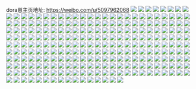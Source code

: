 dora崽主页地址: https://weibo.com/u/5097962068 
![](https://wx4.sinaimg.cn/mw2000/005z0wOEly1h92n4eir91j30u014048a.jpg) 
![](https://wx4.sinaimg.cn/mw2000/005z0wOEly1h92n4gsrrmj30u0140dp6.jpg) 
![](https://wx4.sinaimg.cn/mw2000/005z0wOEly1h92n4hh1c7j30u01407dx.jpg) 
![](https://wx4.sinaimg.cn/mw2000/005z0wOEly1h92n4flymgj30u014013s.jpg) 
![](https://wx4.sinaimg.cn/mw2000/005z0wOEly1h92n4ihbixj30u011mdnx.jpg) 
![](https://wx4.sinaimg.cn/mw2000/005z0wOEly1h92n4adukgj31400u0tfx.jpg) 
![](https://wx4.sinaimg.cn/mw2000/005z0wOEly1h92n4b5p1vj30u0140jz6.jpg) 
![](https://wx4.sinaimg.cn/mw2000/005z0wOEly1h92n4f05m3j30u014012o.jpg) 
![](https://wx4.sinaimg.cn/mw2000/005z0wOEly1h91srcklzsj30u0141qbu.jpg) 
![](https://wx4.sinaimg.cn/mw2000/005z0wOEly1h91sreuirqj30u0140n8u.jpg) 
![](https://wx4.sinaimg.cn/mw2000/005z0wOEly1h91srfiuwwj30u014012q.jpg) 
![](https://wx4.sinaimg.cn/mw2000/005z0wOEgy1h8ylqydjgcj30wi1ycq7z.jpg) 
![](https://wx4.sinaimg.cn/mw2000/005z0wOEgy1h8ylqsb38qj31sc2einpd.jpg) 
![](https://wx4.sinaimg.cn/mw2000/005z0wOEgy1h8ylt73bl4j31ji1yz7wh.jpg) 
![](https://wx4.sinaimg.cn/mw2000/005z0wOEgy1h8ylqyt4vpj30wi1l7gyw.jpg) 
![](https://wx4.sinaimg.cn/mw2000/005z0wOEgy1h8ylqpp1nlj30ri0yc753.jpg) 
![](https://wx4.sinaimg.cn/mw2000/005z0wOEgy1h89o0vboayj30wh0gcwgr.jpg) 
![](https://wx4.sinaimg.cn/mw2000/005z0wOEgy1h89o0wdsutj30u012ndj3.jpg) 
![](https://wx4.sinaimg.cn/mw2000/005z0wOEgy1h89o0xevhhj30u012a45b.jpg) 
![](https://wx4.sinaimg.cn/mw2000/005z0wOEgy1h89o0y4iuej30u0116ju8.jpg) 
![](https://wx4.sinaimg.cn/mw2000/005z0wOEgy1h89o335frmj30u01407aq.jpg) 
![](https://wx4.sinaimg.cn/mw2000/005z0wOEgy1h89o34te2uj30u01hc79m.jpg) 
![](https://wx4.sinaimg.cn/mw2000/005z0wOEgy1h7ka4k9ys0j30u0140dkw.jpg) 
![](https://wx4.sinaimg.cn/mw2000/005z0wOEgy1h7ka4llmdbj30u0140wmc.jpg) 
![](https://wx4.sinaimg.cn/mw2000/005z0wOEgy1h7ka4njlz1j30ty13wwkc.jpg) 
![](https://wx4.sinaimg.cn/mw2000/005z0wOEgy1h7ka82rbejj30u0140jxd.jpg) 
![](https://wx4.sinaimg.cn/mw2000/005z0wOEgy1h7d6lv3kqfj30u00mwgou.jpg) 
![](https://wx4.sinaimg.cn/mw2000/005z0wOEgy1h7d6l4c9mpj30u0140ae1.jpg) 
![](https://wx4.sinaimg.cn/mw2000/005z0wOEgy1h7d6ld0ij3j30st0tyn1e.jpg) 
![](https://wx4.sinaimg.cn/mw2000/005z0wOEgy1h7d6nkphm7j30u00g9q4f.jpg) 
![](https://wx4.sinaimg.cn/mw2000/005z0wOEgy1h7d6meabyrj313u0u07a3.jpg) 
![](https://wx4.sinaimg.cn/mw2000/005z0wOEgy1h7d6mev9adj30v90hlmza.jpg) 
![](https://wx4.sinaimg.cn/mw2000/005z0wOEgy1h7d6mdow9hj31410u0ten.jpg) 
![](https://wx4.sinaimg.cn/mw2000/005z0wOEgy1h7d6onw74zj30u01t0dkz.jpg) 
![](https://wx4.sinaimg.cn/mw2000/005z0wOEgy1h71mydcx7jj30ty18mdjq.jpg) 
![](https://wx4.sinaimg.cn/mw2000/005z0wOEgy1h71myclnrrj31410u00wz.jpg) 
![](https://wx4.sinaimg.cn/mw2000/005z0wOEgy1h71mybtjtkj31410u0dsd.jpg) 
![](https://wx4.sinaimg.cn/mw2000/005z0wOEgy1h6utdup3haj31410u0gu6.jpg) 
![](https://wx4.sinaimg.cn/mw2000/005z0wOEgy1h6rsfccyfqj30u0140dja.jpg) 
![](https://wx4.sinaimg.cn/mw2000/005z0wOEgy1h6rsfeqrbgj30u014076y.jpg) 
![](https://wx4.sinaimg.cn/mw2000/005z0wOEgy1h6rsffeg5yj30u0140jue.jpg) 
![](https://wx4.sinaimg.cn/mw2000/005z0wOEgy1h6rsfi814gj30u014010t.jpg) 
![](https://wx4.sinaimg.cn/mw2000/005z0wOEgy1h6rsfh888qj30kf13amzj.jpg) 
![](https://wx4.sinaimg.cn/mw2000/005z0wOEgy1h6rsfa9jzkj30u00znq9m.jpg) 
![](https://wx4.sinaimg.cn/mw2000/005z0wOEgy1h6j988ejpej30u01fctdv.jpg) 
![](https://wx4.sinaimg.cn/mw2000/005z0wOEgy1h6i6878pf3j30u0140wif.jpg) 
![](https://wx4.sinaimg.cn/mw2000/005z0wOEgy1h5s6af01wuj30u01hc14b.jpg) 
![](https://wx4.sinaimg.cn/mw2000/005z0wOEgy1h5s6adnfxgj30u01hc7k0.jpg) 
![](https://wx4.sinaimg.cn/mw2000/005z0wOEgy1h5s6ag67d8j30s01t7gu5.jpg) 
![](https://wx4.sinaimg.cn/mw2000/005z0wOEgy1h5ky2q4h73j30u0140n5n.jpg) 
![](https://wx4.sinaimg.cn/mw2000/005z0wOEgy1h5ky2qvp50j30x40u0q70.jpg) 
![](https://wx4.sinaimg.cn/mw2000/005z0wOEgy1h5dojs3v30j30wi1ycb29.jpg) 
![](https://wx4.sinaimg.cn/mw2000/005z0wOEgy1h5dojpndbxj30wi1ycnmy.jpg) 
![](https://wx4.sinaimg.cn/mw2000/005z0wOEgy1h5dojsx45rj30wi1yc4ir.jpg) 
![](https://wx4.sinaimg.cn/mw2000/005z0wOEgy1h575od31b6j30u0140tew.jpg) 
![](https://wx4.sinaimg.cn/mw2000/005z0wOEgy1h575oee5tsj30u0140gpw.jpg) 
![](https://wx4.sinaimg.cn/mw2000/005z0wOEgy1h575oey5zcj30u012xtbc.jpg) 
![](https://wx4.sinaimg.cn/mw2000/005z0wOEgy1h575ogbp4zj30u0120dm9.jpg) 
![](https://wx4.sinaimg.cn/mw2000/005z0wOEgy1h575odsmdvj30ox0qa794.jpg) 
![](https://wx4.sinaimg.cn/mw2000/005z0wOEgy1h575qhm2bwj30u01407cx.jpg) 
![](https://wx4.sinaimg.cn/mw2000/005z0wOEgy1h50j6whh07j31j02psb2a.jpg) 
![](https://wx4.sinaimg.cn/mw2000/005z0wOEgy1h50j6y3qesj31j02psb2a.jpg) 
![](https://wx4.sinaimg.cn/mw2000/005z0wOEgy1h50j6zinp2j31h82od4qq.jpg) 
![](https://wx4.sinaimg.cn/mw2000/005z0wOEgy1h50j70fo94j31j021capf.jpg) 
![](https://wx4.sinaimg.cn/mw2000/005z0wOEgy1h4zpphlqvvj30u019376i.jpg) 
![](https://wx4.sinaimg.cn/mw2000/005z0wOEgy1h4oqpyr0cej31j02psu0y.jpg) 
![](https://wx4.sinaimg.cn/mw2000/005z0wOEgy1h4oqq2cp6jj31j02psx6q.jpg) 
![](https://wx4.sinaimg.cn/mw2000/005z0wOEgy1h4oqqcu4erj31j02psnpd.jpg) 
![](https://wx4.sinaimg.cn/mw2000/005z0wOEgy1h4o2559zgaj30u01407b4.jpg) 
![](https://wx4.sinaimg.cn/mw2000/005z0wOEgy1h4o24zq6gwj31o00ry12v.jpg) 
![](https://wx4.sinaimg.cn/mw2000/005z0wOEgy1h4o25urdexj30u0140dnf.jpg) 
![](https://wx4.sinaimg.cn/mw2000/005z0wOEgy1h4o21zzzr0j30no0ev76a.jpg) 
![](https://wx4.sinaimg.cn/mw2000/005z0wOEgy1h47iypkhj3j32c03404qs.jpg) 
![](https://wx4.sinaimg.cn/mw2000/005z0wOEgy1h47iyqm7qjj30zj1betas.jpg) 
![](https://wx4.sinaimg.cn/mw2000/005z0wOEgy1h47iytnmp6j32c0340e82.jpg) 
![](https://wx4.sinaimg.cn/mw2000/005z0wOEgy1h47iztu56yj31o0256kjl.jpg) 
![](https://wx4.sinaimg.cn/mw2000/005z0wOEgy1h47izw18jcj31ln1xdqv5.jpg) 
![](https://wx4.sinaimg.cn/mw2000/005z0wOEgy1h3zc2ckbxjj30u016q79x.jpg) 
![](https://wx4.sinaimg.cn/mw2000/005z0wOEgy1h3zc2ds4wtj30u0140wir.jpg) 
![](https://wx4.sinaimg.cn/mw2000/005z0wOEgy1h3zc2kmnkbj30u01sytlw.jpg) 
![](https://wx4.sinaimg.cn/mw2000/005z0wOEgy1h3zc2mlspyj30u0140gtp.jpg) 
![](https://wx4.sinaimg.cn/mw2000/005z0wOEgy1h3zc2nvtc8j30u0140qe9.jpg) 
![](https://wx4.sinaimg.cn/mw2000/005z0wOEgy1h3zc30n0auj30u011hk19.jpg) 
![](https://wx4.sinaimg.cn/mw2000/005z0wOEgy1h3gwcd1c8gj30u010sqab.jpg) 
![](https://wx4.sinaimg.cn/mw2000/005z0wOEgy1h3gwcc2m6rj30u012yq87.jpg) 
![](https://wx4.sinaimg.cn/mw2000/005z0wOEgy1h34qsz3qkcj30sb0qjdl2.jpg) 
![](https://wx4.sinaimg.cn/mw2000/005z0wOEgy1h34qsxxj9uj30u00wg7c6.jpg) 
![](https://wx4.sinaimg.cn/mw2000/005z0wOEgy1h34qswgjvkj30u00zpacw.jpg) 
![](https://wx4.sinaimg.cn/mw2000/005z0wOEgy1h34qsvptbxj30vn0u0jvg.jpg) 
![](https://wx4.sinaimg.cn/mw2000/005z0wOEgy1h33fu0t1dxj30mi0odjsk.jpg) 
![](https://wx4.sinaimg.cn/mw2000/005z0wOEgy1h331qq74w5j30u0140q9h.jpg) 
![](https://wx4.sinaimg.cn/mw2000/005z0wOEgy1h331qvikv4j30u00ydtem.jpg) 
![](https://wx4.sinaimg.cn/mw2000/005z0wOEgy1h331tgpi1ij30ss1dhamj.jpg) 
![](https://wx4.sinaimg.cn/mw2000/005z0wOEgy1h331telax3j30nt0l6go9.jpg) 
![](https://wx4.sinaimg.cn/mw2000/005z0wOEgy1h331tij0w5j30u018ythh.jpg) 
![](https://wx4.sinaimg.cn/mw2000/005z0wOEgy1h2lev0m30rj31400u0jxo.jpg) 
![](https://wx4.sinaimg.cn/mw2000/005z0wOEgy1h2lev1fyezj30u0140jvw.jpg) 
![](https://wx4.sinaimg.cn/mw2000/005z0wOEgy1h2lev46xy4j30tz140wod.jpg) 
![](https://wx4.sinaimg.cn/mw2000/005z0wOEgy1h2lev5clh5j30u011611d.jpg) 
![](https://wx4.sinaimg.cn/mw2000/005z0wOEgy1h2lev72343j30o51rewht.jpg) 
![](https://wx4.sinaimg.cn/mw2000/005z0wOEgy1h1ex10bfnbj30u0140nb8.jpg) 
![](https://wx4.sinaimg.cn/mw2000/005z0wOEgy1h1ex119k01j30uq0o440y.jpg) 
![](https://wx4.sinaimg.cn/mw2000/005z0wOEgy1h1ex12839ij30u016d7cz.jpg) 
![](https://wx4.sinaimg.cn/mw2000/005z0wOEgy1h1ex13870pj30u0107qaz.jpg) 
![](https://wx4.sinaimg.cn/mw2000/005z0wOEgy1h1ex14e88kj30u01bkjzl.jpg) 
![](https://wx4.sinaimg.cn/mw2000/005z0wOEgy1h1ex153xfcj30u0140jwb.jpg) 
![](https://wx4.sinaimg.cn/mw2000/005z0wOEgy1h1ex0yz8t0j30u014046w.jpg) 
![](https://wx4.sinaimg.cn/mw2000/005z0wOEgy1h1ex16crc8j30u014077j.jpg) 
![](https://wx4.sinaimg.cn/mw2000/005z0wOEgy1h1ex17wmmbj30u0140qch.jpg) 
![](https://wx4.sinaimg.cn/mw2000/005z0wOEgy1h13q5qteduj30vc0u0gqp.jpg) 
![](https://wx4.sinaimg.cn/mw2000/005z0wOEgy1h0s9xigbswj31jk1h0b29.jpg) 
![](https://wx4.sinaimg.cn/mw2000/005z0wOEgy1h0s9xiuta8j30u014077t.jpg) 
![](https://wx4.sinaimg.cn/mw2000/005z0wOEgy1h0s9r0o0jkj30wh0ve156.jpg) 
![](https://wx4.sinaimg.cn/mw2000/005z0wOEgy1h0s9zjht7aj30u0140ttf.jpg) 
![](https://wx4.sinaimg.cn/mw2000/005z0wOEgy1h0pp6uixmdj30u0140aho.jpg) 
![](https://wx4.sinaimg.cn/mw2000/005z0wOEgy1h0pp6wzlpuj30u0130dqf.jpg) 
![](https://wx4.sinaimg.cn/mw2000/005z0wOEgy1h0pp70hqboj30u01hcgt5.jpg) 
![](https://wx4.sinaimg.cn/mw2000/005z0wOEgy1h0bhhmolyoj30u01pzqga.jpg) 
![](https://wx4.sinaimg.cn/mw2000/005z0wOEgy1gzfqr78erfj30u01sy43z.jpg) 
![](https://wx4.sinaimg.cn/mw2000/005z0wOEgy1gzfqr5iqaxj30uv0u0gms.jpg) 
![](https://wx4.sinaimg.cn/mw2000/005z0wOEgy1gzfqrthc0cj30u01sywkr.jpg) 
![](https://wx4.sinaimg.cn/mw2000/005z0wOEgy1gz5gyzw6pcj31o0280hdt.jpg) 
![](https://wx4.sinaimg.cn/mw2000/005z0wOEgy1gz5gzi08ezj30mi0u0gto.jpg) 
![](https://wx4.sinaimg.cn/mw2000/005z0wOEgy1gz5gz39pwij30u01hce17.jpg) 
![](https://wx4.sinaimg.cn/mw2000/005z0wOEgy1gz51u4ma26j30u01hc7i2.jpg) 
![](https://wx4.sinaimg.cn/mw2000/005z0wOEgy1gz51u611m7j30u01hcqia.jpg) 
![](https://wx4.sinaimg.cn/mw2000/005z0wOEgy1gz51u75q70j30u01hcnbl.jpg) 
![](https://wx4.sinaimg.cn/mw2000/005z0wOEgy1gz51u8f2toj30u01hcwqv.jpg) 
![](https://wx4.sinaimg.cn/mw2000/005z0wOEgy1gz51u9af8lj30u01407al.jpg) 
![](https://wx4.sinaimg.cn/mw2000/005z0wOEgy1gyudc1ptl3j30sj1pq0y1.jpg) 
![](https://wx4.sinaimg.cn/mw2000/005z0wOEgy1gyudc08zwcj30u01intd1.jpg) 
![](https://wx4.sinaimg.cn/mw2000/005z0wOEgy1gyudc3mcu8j30u01fj7ea.jpg) 
![](https://wx4.sinaimg.cn/mw2000/005z0wOEgy1gyudc2i4udj30u01ijgu7.jpg) 
![](https://wx4.sinaimg.cn/mw2000/005z0wOEgy1gyudbzpft6j30u01maqd8.jpg) 
![](https://wx4.sinaimg.cn/mw2000/005z0wOEgy1gyuby9pvs9j30u014aagj.jpg) 
![](https://wx4.sinaimg.cn/mw2000/005z0wOEgy1gyubyaxui8j30ut0u0grf.jpg) 
![](https://wx4.sinaimg.cn/mw2000/005z0wOEgy1gyubyfb16sj30u01667bl.jpg) 
![](https://wx4.sinaimg.cn/mw2000/005z0wOEgy1gwjpnwq1yjj30u01404ad.jpg) 
![](https://wx4.sinaimg.cn/mw2000/005z0wOEgy1gwjpnykce1j30u015i47c.jpg) 
![](https://wx4.sinaimg.cn/mw2000/005z0wOEgy1gwjpnulhfxj30u0140n6a.jpg) 
![](https://wx4.sinaimg.cn/mw2000/005z0wOEgy1gwjpo13xt0j30u0140h09.jpg) 
![](https://wx4.sinaimg.cn/mw2000/005z0wOEgy1gwjpo4zdfcj30u0140128.jpg) 
![](https://wx4.sinaimg.cn/mw2000/005z0wOEgy1gwjpo73rkuj30u012hqca.jpg) 
![](https://wx4.sinaimg.cn/mw2000/005z0wOEgy1gwjpog6d5wj30u01hc106.jpg) 
![](https://wx4.sinaimg.cn/mw2000/005z0wOEgy1gwjpo2nyfej30u01407e1.jpg) 
![](https://wx4.sinaimg.cn/mw2000/005z0wOEgy1gwjpodmbi0j30u0140jyb.jpg) 
![](https://wx4.sinaimg.cn/mw2000/005z0wOEgy1gwjpovqkm6j30u01407j2.jpg) 
![](https://wx4.sinaimg.cn/mw2000/005z0wOEgy1gw84qcuk9sj32c034017s.jpg) 
![](https://wx4.sinaimg.cn/mw2000/005z0wOEgy1gv8sesh51uj60u0140qfj02.jpg) 
![](https://wx4.sinaimg.cn/mw2000/005z0wOEgy1gv8serukw5j60u014013002.jpg) 
![](https://wx4.sinaimg.cn/mw2000/005z0wOEgy1gv8sf14wzuj61620u04du02.jpg) 
![](https://wx4.sinaimg.cn/mw2000/005z0wOEgy1gv8sf0iqraj60u0140dr302.jpg) 
![](https://wx4.sinaimg.cn/mw2000/005z0wOEgy1gtpx1l8q66j32c03404qr.jpg) 
![](https://wx4.sinaimg.cn/mw2000/005z0wOEgy1gtpx1onbddj32c0340u0y.jpg) 
![](https://wx4.sinaimg.cn/mw2000/005z0wOEgy1gtpx1r3wc2j32c03401kz.jpg) 
![](https://wx4.sinaimg.cn/mw2000/005z0wOEgy1gtpx1sod4xj317q1mc4qp.jpg) 
![](https://wx4.sinaimg.cn/mw2000/005z0wOEgy1gtpx1tn7cej314l1liql7.jpg) 
![](https://wx4.sinaimg.cn/mw2000/005z0wOEgy1gtpx1umybaj314k1b1khp.jpg) 
![](https://wx4.sinaimg.cn/mw2000/005z0wOEgy1gtpx1x19boj32c0340u0y.jpg) 
![](https://wx4.sinaimg.cn/mw2000/005z0wOEgy1gtpx1zo1oqj32c02z94qq.jpg) 
![](https://wx4.sinaimg.cn/mw2000/005z0wOEgy1gtpx21xvqkj334027h1kx.jpg) 
![](https://wx4.sinaimg.cn/mw2000/005z0wOEgy1gsngwv2mqyj30u0140dq7.jpg) 
![](https://wx4.sinaimg.cn/mw2000/005z0wOEgy1gsngwr5wrcj31400u0n61.jpg) 
![](https://wx4.sinaimg.cn/mw2000/005z0wOEgy1gsngwnw3itj30u0140wkc.jpg) 
![](https://wx4.sinaimg.cn/mw2000/005z0wOEgy1gsngwoy5zej30u0140k1o.jpg) 
![](https://wx4.sinaimg.cn/mw2000/005z0wOEgy1gsngwsantej30u00u0wjf.jpg) 
![](https://wx4.sinaimg.cn/mw2000/005z0wOEgy1gsngwwlw9gj30u00x644t.jpg) 
![](https://wx4.sinaimg.cn/mw2000/005z0wOEgy1gsngx3qvbuj30u0140gux.jpg) 
![](https://wx4.sinaimg.cn/mw2000/005z0wOEgy1gsngx0h93jj30u0140n4y.jpg) 
![](https://wx4.sinaimg.cn/mw2000/005z0wOEgy1gsngx6d7y0j30u0140wmy.jpg) 
![](https://wx4.sinaimg.cn/mw2000/005z0wOEgy1gsngx7rsbkj30u0140ai7.jpg) 
![](https://wx4.sinaimg.cn/mw2000/005z0wOEgy1gsngwn79alj30u0140gsz.jpg) 
![](https://wx4.sinaimg.cn/mw2000/005z0wOEgy1gsjwefpcqdj30u010kthe.jpg) 
![](https://wx4.sinaimg.cn/mw2000/005z0wOEgy1gsjweh697vj30u0140n4s.jpg) 
![](https://wx4.sinaimg.cn/mw2000/005z0wOEgy1gsjweixv9yj30u01cu4a9.jpg) 
![](https://wx4.sinaimg.cn/mw2000/005z0wOEgy1gsjwekzg9kj30u0140k0a.jpg) 
![](https://wx4.sinaimg.cn/mw2000/005z0wOEgy1gsjwelx6h6j30u01xptd4.jpg) 
![](https://wx4.sinaimg.cn/mw2000/005z0wOEgy1gsjwena03zj30u0140wlp.jpg) 
![](https://wx4.sinaimg.cn/mw2000/005z0wOEgy1gsjwee177yj30u0140dmi.jpg) 
![](https://wx4.sinaimg.cn/mw2000/005z0wOEgy1gsjweo344fj60u01400z302.jpg) 
![](https://wx4.sinaimg.cn/mw2000/005z0wOEgy1gsjwepdy9wj30u0140dl7.jpg) 
![](https://wx4.sinaimg.cn/mw2000/005z0wOEgy1gsjweqya3dj30u0140tdt.jpg) 
![](https://wx4.sinaimg.cn/mw2000/005z0wOEgy1gsjwesem7gj30u0158ai5.jpg) 
![](https://wx4.sinaimg.cn/mw2000/005z0wOEgy1gsjwisxyu6j30u01x9ahb.jpg) 
![](https://wx4.sinaimg.cn/mw2000/005z0wOEgy1gsjwiuhdc6j30u0140q9z.jpg) 
![](https://wx4.sinaimg.cn/mw2000/005z0wOEgy1gsfro3sx7lj31400u0adu.jpg) 
![](https://wx4.sinaimg.cn/mw2000/005z0wOEgy1gsfro5y0xdj30u00wsafv.jpg) 
![](https://wx4.sinaimg.cn/mw2000/005z0wOEgy1gsfroqcx2vj30u0140n6z.jpg) 
![](https://wx4.sinaimg.cn/mw2000/005z0wOEgy1gsfro18iegj30u0140wlu.jpg) 
![](https://wx4.sinaimg.cn/mw2000/005z0wOEgy1gsfrostlxhj31400u0wnv.jpg) 
![](https://wx4.sinaimg.cn/mw2000/005z0wOEgy1gsfroxd7x0j30u0140aij.jpg) 
![](https://wx4.sinaimg.cn/mw2000/005z0wOEgy1gsfrozq1mcj30u0140at6.jpg) 
![](https://wx4.sinaimg.cn/mw2000/005z0wOEgy1gsfrp13ulaj30u01x947h.jpg) 
![](https://wx4.sinaimg.cn/mw2000/005z0wOEgy1gsfrp2i7e4j30u0158107.jpg) 
![](https://wx4.sinaimg.cn/mw2000/005z0wOEgy1gsfrp4rrp7j31nc0u0h0c.jpg) 
![](https://wx4.sinaimg.cn/mw2000/005z0wOEgy1gs7dx2pbrjj30u014012n.jpg) 
![](https://wx4.sinaimg.cn/mw2000/005z0wOEgy1gs7dx03usrj30u013248n.jpg) 
![](https://wx4.sinaimg.cn/mw2000/005z0wOEgy1gs7dx0tonlj30u00vmwlo.jpg) 
![](https://wx4.sinaimg.cn/mw2000/005z0wOEgy1gs7dx1qbzlj30u0140gux.jpg) 
![](https://wx4.sinaimg.cn/mw2000/005z0wOEgy1gs3x0q4qi1j30u010fwmq.jpg) 
![](https://wx4.sinaimg.cn/mw2000/005z0wOEgy1gs3x0qp5x1j32fh25qu0x.jpg) 
![](https://wx4.sinaimg.cn/mw2000/005z0wOEgy1gs3x0rlrlrj32c0340hdt.jpg) 
![](https://wx4.sinaimg.cn/mw2000/005z0wOEgy1gs3x0scjb1j30u012owin.jpg) 
![](https://wx4.sinaimg.cn/mw2000/005z0wOEgy1gs3x0sqmnvj30u014079w.jpg) 
![](https://wx4.sinaimg.cn/mw2000/005z0wOEgy1gs3x3l97p3j31jk1untx6.jpg) 
![](https://wx4.sinaimg.cn/mw2000/005z0wOEgy1gs3x3m08fsj31ji1zf4qp.jpg) 
![](https://wx4.sinaimg.cn/mw2000/005z0wOEgy1gs3x3mg40uj30ua0x2gu9.jpg) 
![](https://wx4.sinaimg.cn/mw2000/005z0wOEgy1gq5q00cvjsj30n00sodna.jpg) 
![](https://wx4.sinaimg.cn/mw2000/005z0wOEgy1gq5q01w4scj30n00jt11j.jpg) 
![](https://wx4.sinaimg.cn/mw2000/005z0wOEgy1gq5q03yoacj30sr19b49w.jpg) 
![](https://wx4.sinaimg.cn/mw2000/005z0wOEgy1gq6fq5kjw4j30u10w6k0p.jpg) 
![](https://wx4.sinaimg.cn/mw2000/005z0wOEgy1gq6fq6l5s0j30ms0gu0xl.jpg) 
![](https://wx4.sinaimg.cn/mw2000/005z0wOEgy1gq6fq7ffnaj30n00snn8u.jpg) 
![](https://wx4.sinaimg.cn/mw2000/005z0wOEgy1gq473kdr6zj30u0140alo.jpg) 
![](https://wx4.sinaimg.cn/mw2000/005z0wOEgy1gq473n10jnj30uw0u0n5a.jpg) 
![](https://wx4.sinaimg.cn/mw2000/005z0wOEgy1gq473phaohj30u014049u.jpg) 
![](https://wx4.sinaimg.cn/mw2000/005z0wOEgy1gq473rshu3j30u01407gb.jpg) 
![](https://wx4.sinaimg.cn/mw2000/005z0wOEgy1gq367lylxoj30u0140qcz.jpg) 
![](https://wx4.sinaimg.cn/mw2000/005z0wOEgy1gq367ldvxhj30u00qugvl.jpg) 
![](https://wx4.sinaimg.cn/mw2000/005z0wOEgy1gnwmnos2qrj31400u0akl.jpg) 
![](https://wx4.sinaimg.cn/mw2000/005z0wOEgy1gnwmnnrkdwj30u0123100.jpg) 
![](https://wx4.sinaimg.cn/mw2000/005z0wOEgy1gnwmll24zgj30u00u0tgl.jpg) 
![](https://wx4.sinaimg.cn/mw2000/005z0wOEly1gnoo2xd3e4j30u0140dlt.jpg) 
![](https://wx4.sinaimg.cn/mw2000/005z0wOEly1gnoo2zhld3j30u00yijvk.jpg) 
![](https://wx4.sinaimg.cn/mw2000/005z0wOEly1gnoo2zy793j30u00uojvi.jpg) 
![](https://wx4.sinaimg.cn/mw2000/005z0wOEly1gnoo30oijlj30u0140wk8.jpg) 
![](https://wx4.sinaimg.cn/mw2000/005z0wOEly1gnoo32nbfxj30u0140n6a.jpg) 
![](https://wx4.sinaimg.cn/mw2000/005z0wOEly1gnoo35euvzj30u01400z4.jpg) 
![](https://wx4.sinaimg.cn/mw2000/005z0wOEly1gnoo33q416j30u0140wkw.jpg) 
![](https://wx4.sinaimg.cn/mw2000/005z0wOEly1gnoo31tab6j30u01404cb.jpg) 
![](https://wx4.sinaimg.cn/mw2000/005z0wOEly1gnoo34kuyaj31400u0teh.jpg) 
![](https://wx4.sinaimg.cn/mw2000/005z0wOEly1gnoamqg9yrj30u0140gva.jpg) 
![](https://wx4.sinaimg.cn/mw2000/005z0wOEly1gnoamrutiuj30u0140akm.jpg) 
![](https://wx4.sinaimg.cn/mw2000/005z0wOEly1gnoamsjocuj31400u0ake.jpg) 
![](https://wx4.sinaimg.cn/mw2000/005z0wOEly1gnoamp5uhzj30u0140gtp.jpg) 
![](https://wx4.sinaimg.cn/mw2000/005z0wOEly1gnoamtb5djj30u0140jzi.jpg) 
![](https://wx4.sinaimg.cn/mw2000/005z0wOEly1gnoamu2d5xj30u0140jzd.jpg) 
![](https://wx4.sinaimg.cn/mw2000/005z0wOEly1gnoamum3wrj30u0140tgz.jpg) 
![](https://wx4.sinaimg.cn/mw2000/005z0wOEly1gnnkkb1z6tj30v50u0gxm.jpg) 
![](https://wx4.sinaimg.cn/mw2000/005z0wOEly1gnnkkbst1xj30u00u07br.jpg) 
![](https://wx4.sinaimg.cn/mw2000/005z0wOEly1gnnkkcdymfj30u00u0ai2.jpg) 
![](https://wx4.sinaimg.cn/mw2000/005z0wOEly1gnnkkcynu6j30u0140aik.jpg) 
![](https://wx4.sinaimg.cn/mw2000/005z0wOEly1gnnkkdigq9j30u0140qdg.jpg) 
![](https://wx4.sinaimg.cn/mw2000/005z0wOEly1gnnkkecxipj30u0140k2k.jpg) 
![](https://wx4.sinaimg.cn/mw2000/005z0wOEly1gnnkkf6165j30u01400zo.jpg) 
![](https://wx4.sinaimg.cn/mw2000/005z0wOEly1gnnkkfrnmej30u0140dkq.jpg) 
![](https://wx4.sinaimg.cn/mw2000/005z0wOEly1gnnkkgd74vj30u0140n0q.jpg) 
![](https://wx4.sinaimg.cn/mw2000/005z0wOEgy1gnfbsgmondj31400u0tl4.jpg) 
![](https://wx4.sinaimg.cn/mw2000/005z0wOEgy1gnfbsd5w86j31he0u0k3x.jpg) 
